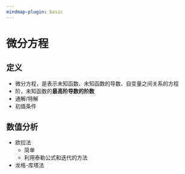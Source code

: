 ```yaml
---
mindmap-plugin: basic
---
```


# 微分方程

## 定义
- 微分方程，是表示未知函数、未知函数的导数、自变量之间关系的方程
- 阶，未知函数的**最高阶导数的阶数**
- 通解/特解
- 初值条件

## 数值分析
- 欧拉法
	- 简单
	- 利用泰勒公式和迭代的方法
- 龙格-库塔法